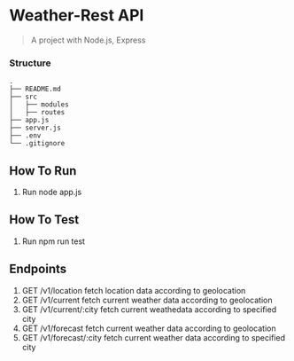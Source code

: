 # Weather-Rest API

> A  project with Node.js, Express

### Structure

```
.
├── README.md
├── src
│   ├── modules
│   ├── routes
├── app.js
├── server.js
├── .env
└── .gitignore

```

## How To Run

1. Run node app.js

## How To Test

1. Run npm run test 

## Endpoints

1. GET      /v1/location      fetch location data according to geolocation
2. GET      /v1/current       fetch current weather data according to geolocation
3. GET     /v1/current/:city   fetch current weathedata according to specified city
4. GET    /v1/forecast       fetch current weather data according to geolocation
5. GET    /v1/forecast/:city      fetch current weather data according to specified city
